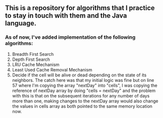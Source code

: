 ## This is a repository for algorithms that I practice to stay in touch with them and the Java language.

### As of now, I've added implementation of the following algorithms:

1. Breadth First Search
2. Depth First Search
3. LRU Cache Mechanism
4. Least Used Cache Removal Mechanism
5. Decide if the cell will be alive or dead depending on the state of its neighbors. The catch here was that my initial logic was fine but on line 57 where I'm copying the array "nextDay" into "cells", I was copying the reference of nextDay array by doing "cells = nextDay" and the problem with this is that on the subsequent iterations for any number of days more than one, making changes to the nextDay array would also change the values in cells array as both pointed to the same memory location now.

